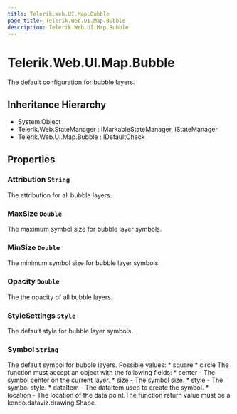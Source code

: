 ```yaml
---
title: Telerik.Web.UI.Map.Bubble
page_title: Telerik.Web.UI.Map.Bubble
description: Telerik.Web.UI.Map.Bubble
---
```


# Telerik.Web.UI.Map.Bubble

The default configuration for bubble layers.

## Inheritance Hierarchy

* System.Object
* Telerik.Web.StateManager : IMarkableStateManager, IStateManager
* Telerik.Web.UI.Map.Bubble : IDefaultCheck

## Properties

###  Attribution `String`

The attribution for all bubble layers.

###  MaxSize `Double`

The maximum symbol size for bubble layer symbols.

###  MinSize `Double`

The minimum symbol size for bubble layer symbols.

###  Opacity `Double`

The the opacity of all bubble layers.

###  StyleSettings `Style`

The default style for bubble layer symbols.

###  Symbol `String`

The default symbol for bubble layers. Possible values:
                   * square
                   * circle
            The function must accept an object with the following fields:
                   * center - The symbol center on the current layer.
                   * size - The symbol size. * style - The symbol style.
                   * dataItem - The dataItem used to create the symbol.
                   * location - The location of the data point.The function return value must be a kendo.dataviz.drawing.Shape.

